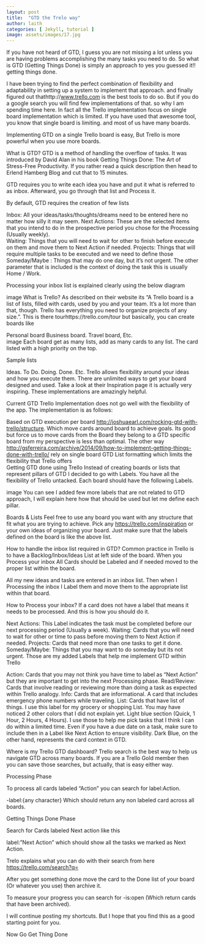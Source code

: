 ```yaml
---
layout: post
title:  "GTD the Trelo way"
author: laith
categories: [ Jekyll, tutorial ]
image: assets/images/17.jpg
---
```

If you have not heard of GTD, I guess you are not missing a lot unless you are having problems accomplishing the many tasks you need to do. So what is GTD (Getting Things Done) is simply an approach to yes you guessed it!! getting things done.

I have been trying to find the perfect combination of flexibility and adaptability in setting up a system to implement that approach. and finally figured out thathttp://www.trello.com is the best tools to do so. But if you do a google search you will find few implementations of that. so why I am spending time here. In fact all the Trello implementation focus on single board implementation which is limited. If you have used that awesome tool, you know that single board is limiting. and most of us have many boards.

Implementing GTD on a single Trello board is easy,  But Trello is more powerful when you use more boards.

What is GTD?
GTD is a method of handling the overflow of tasks. It was introduced by David Alan in his book  Getting Things Done: The Art of Stress-Free Productivity.  If you rather read a quick description then head to  Erlend Hamberg Blog and cut that to  15 minutes.

GTD  requires you to write each idea you have and put it what is referred to as inbox. Afterward, you go through that list and Process it.

By default, GTD requires the creation of few lists

Inbox: All your ideas/tasks/thoughts/dreams need to be entered here no matter how silly it may seem.
Next Actions: These are the selected items that you intend to do in the prospective period you chose for the Processing (Usually weekly).  
Waiting: Things that you will need to wait for other to finish before execute on them and move them to Next Action if needed.
Projects: Things that will require multiple tasks to be executed and we need to define those
Someday/Maybe : Things that may do one day, but it’s not urgent.
The other parameter that is included is the context of doing the task this is usually Home / Work.  

Processing your inbox list is explained clearly using the below diagram

image
What is Trello?
As described on their website its “A Trello board is a list of lists, filled with cards, used by you and your team. It’s a lot more than that, though. Trello has everything you need to organize projects of any size.”. This is there tourhttps://trello.com/tour but basically, you can create boards like

Personal board
Business board.
Travel board,
Etc.  
image
Each board get as many lists, add as many cards to any list. The card listed with a high priority on the top.

Sample lists  

Ideas.
To Do.
Doing.
Done.
Etc.
Trello allows flexibility around your ideas and how you execute them. There are unlimited ways to get your board designed and used. Take a look at their Inspiration page it is actually very inspiring. These implementations are amazingly helpful.

Current GTD Trello Implementation does not go well with the flexibility of the app. The implementation is as follows:

Based on GTD execution per board http://joshuaearl.com/rocking-gtd-with-trello/structure. Which move cards around board to achieve goals. Its good but force us to move cards from the Board they belong to a GTD specific board from my perspective is less than optimal.
The other way http://gsferreira.com/archive/2014/09/how-to-implement-getting-things-done-with-trello/ rely on single board GTD List formatting which limits the flexibility that Trello offers  
Getting GTD done using Trello
Instead of creating boards or lists that represent pillars of GTD  I decided to go with Labels. You have all the flexibility of Trello untacked. Each board should have the following Labels.

image
You can see I added few more labels that are not related to GTD approach, I will explain here how that should be used but let me define each pillar.

Boards & Lists
Feel free to use any board you want with any structure that fit what you are trying to achieve. Pick any https://trello.com/inspiration or your own ideas of organizing your board. Just make sure that the labels defined on the board is like the above list.

How to handle the inbox list required in GTD?
Common practice in Trello is to have a Backlog/Inbox/Ideas List at left side of the board. When you Process your inbox All Cards should be Labeled and if needed moved to the proper list within the board.

All my new ideas and tasks are entered in an inbox list. Then when I Processing the inbox  I Label them and move them to the appropriate list within that board.  

How to Process your inbox? If a card does not have a label that means it needs to be processed. And this is how you should do it.

Next Actions: This Label indicates the task must be completed before our next processing period (Usually a week).
Waiting: Cards that you will need to wait for other or time to pass before moving them to Next Action if needed.
Projects: Cards that need more than one tasks to get it done.
Someday/Maybe: Things that you may want to do someday but its not urgent.
Those are my added Labels that help me implement GTD within Trello

Action: Cards that you may not think you have time to label as “Next Action” but they are important to get into the next Processing phase.
Read/Review: Cards that involve reading or reviewing more than doing a task as expected within Trello analogy.
Info: Cards that are informational. A card that includes emergency phone numbers while traveling.
List: Cards that have list of things. I use this label for my grocery or shopping List.
You may have noticed 2 other colors that I did not explain yet. Light blue section (Quick, 1 Hour, 2 Hours, 4 Hours). I use those to help me pick tasks that I think I can do within a limited time.  Even if you have a due date on a task, make sure to include then in a Label like Next Action to ensure visibility. Dark Blue, on the other hand, represents the card context in GTD.  

Where is my Trello GTD dashboard?
Trello search is the best way to help us navigate GTD across many boards. If you are a Trello Gold member then you can save those searches, but actually, that is easy either way.

Processing Phase

To process all cards labeled “Action” you can search for label:Action.

-label:{any character}  Which should return any non labeled card across all boards.

Getting Things Done Phase

Search for Cards labeled Next action like this

label:”Next Action” which should show all the tasks we marked as Next Action.

Trelo explains what you can do with their search from here https://trello.com/search?q=

After you get something done move the card to the Done list of your board (Or whatever you use) then archive it.

To measure your progress you can search for -is:open (Which return cards that have been archived).

I will continue posting my shortcuts. But I hope that you find this as a good starting point for you.

Now Go Get Thing Done

 
